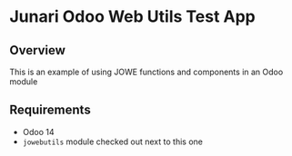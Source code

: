 # Junari Odoo Web Utils Test App

## Overview

This is an example of using JOWE functions and components in an
Odoo module

## Requirements

* Odoo 14
* `jowebutils` module checked out next to this one
